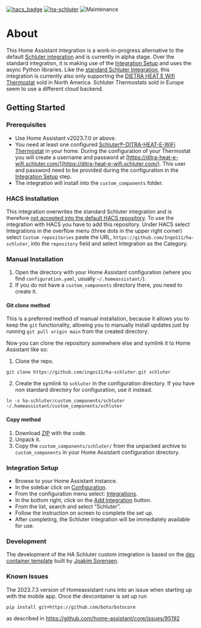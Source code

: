 [![hacs_badge](https://img.shields.io/badge/HACS-Custom-41BDF5.svg)](https://github.com/hacs/integration)
[![ha-schluter](https://img.shields.io/github/v/release/IngoS11/ha-schluter.svg?1)](https://github.com/IngoS11/ha-schluter) ![Maintenance](https://img.shields.io/maintenance/yes/2025.svg)

# About

This Home Assistant integration is a work-in-progress alternative to the default [Schluter integration](https://www.home-assistant.io/integrations/schluter/) and
is currently in alpha stage. Over the standard integration, it is making use of the [Integration Setup](https://my.home-assistant.io/redirect/integrations) and uses the async Python libraries. Like the [standard Schluter Integration](https://www.home-assistant.io/integrations/schluter/), this integration is currently also only supporting the [DIETRA HEAT E Wifi Thermostat](https://www.schluter.com/schluter-us/en_US/Floor-Warming/Schluter%AE-DITRA-HEAT-E-WiFi/p/product?productCode=DHERT104/BW) sold in North America. Schluter Thermostats sold in Europe seem to use a different cloud backend.

## Getting Started

### Prerequisites

- Use Home Assistant v2023.7.0 or above.
- You need at least one configured [Schluter®-DITRA-HEAT-E-WiFi Thermostat](https://www.schluter.com/schluter-us/en_US/ditra-heat-wifi) in your home. During the configuration of your Thermostat you will create a username and password at [https://ditra-heat-e-wifi.schluter.com/](https://ditra-heat-e-wifi.schluter.com/). This user and password need to be provided during the configuration in the [Integration Setup](#integration-setup) step.
- The integration will install into the `custom_components` folder.

### HACS Installation

This integration overwrites the standard Schluter integration and is therefore [not accepted into the default HACS repository](https://hacs.xyz/docs/publish/include). To use the integration with HACS you have to add this repository. Under HACS select Integrations in the overflow menu (three dots in the upper right corner) select `Custom repositories` paste the URL, `https://github.com/IngoS11/ha-schluter`, into the `repository` field and select Integration as the Category.

### Manual Installation

1. Open the directory with your Home Assistant configuration (where you find `configuration.yaml`,
   usually `~/.homeassistant/`).
2. If you do not have a `custom_components` directory there, you need to create it.

#### Git clone method

This is a preferred method of manual installation, because it allows you to keep the `git` functionality,
allowing you to manually install updates just by running `git pull origin main` from the created directory.

Now you can clone the repository somewhere else and symlink it to Home Assistant like so:

1. Clone the repo.

```shell
git clone https://github.com/ingos11/ha-schluter.git schluter
```

2. Create the symlink to `schluter` in the configuration directory.
   If you have non standard directory for configuration, use it instead.

```shell
ln -s ha-schluter/custom_components/schluter ~/.homeassistant/custom_components/schluter
```

#### Copy method

1. Download [ZIP](https://github.com/ingos11/ha-schluter/archive/main.zip) with the code.
2. Unpack it.
3. Copy the `custom_components/schluter/` from the unpacked archive to `custom_components`
   in your Home Assistant configuration directory.

### Integration Setup

- Browse to your Home Assistant instance.
- In the sidebar click on [Configuration](https://my.home-assistant.io/redirect/config).
- From the configuration menu select: [Integrations](https://my.home-assistant.io/redirect/integrations).
- In the bottom right, click on the [Add Integration](https://my.home-assistant.io/redirect/config_flow_start?domain=schluter) button.
- From the list, search and select “Schluter”.
- Follow the instruction on screen to complete the set up.
- After completing, the Schluter integration will be immediately available for use.

### Development

The development of the HA Schluter custom integration is based on the [dev container template](https://github.com/ludeeus/integration_blueprint)
built by [Joakim Sorensen](https://github.com/ludeeus).

### Known Issues

The 2023.7.3 version of Homeassistant runs into an issue when starting up with the mobile app. Once the devcontainer is set up run

```
pip install git+https://github.com/boto/botocore
```

as described in https://github.com/home-assistant/core/issues/95192
